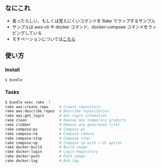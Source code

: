 ## なにこれ

- 長ったらしい、もしくは覚えにくいコマンドを Rake でラップするサンプル
- サンプルは aws-cli や docker コマンド、docker-compose コマンドをラッピングしている
- モチベーションについては[こちら](http://inokara.hateblo.jp/entry/2016/01/23/021142)

## 使い方

### Install

```sh
$ bundle
```

### Tasks

```sh
$ bundle exec rake -T
rake aws:create_repo     # Create repository
rake aws:describe_repos  # Describe repositories
rake aws:get_login       # Get login infomation
rake clean               # Remove any temporary products
rake clobber             # Remove any generated files
rake compose:ps          # Compose ps
rake compose:rm          # Compose remove
rake compose:stop        # Compose stop
rake compose:up          # Compose up with (-d) option
rake docker:build        # Build image
rake docker:login        # Login Repository
rake docker:push         # Push image
rake docker:tag          # Add tag
```
